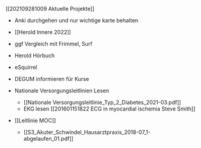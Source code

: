 [[202109281009 Aktuelle Projekte]]

- Anki durchgehen und nur wichtige karte behalten
- [[Herold  Innere 2022]]
- ggf Vergleich mit Frimmel, Surf
- Herold Hörbuch
- eSquirrel

- DEGUM informieren für Kurse
- Nationale Versorgungsleitlinien Lesen
	- [[Nationale Versorgungsleitlinie_Typ_2_Diabetes_2021-03.pdf]]
	- EKG lesen [[201601151822 ECG in myocardial ischemia Steve Smith]]
- [[Leitlinie MOC]]
	- [[S3_Akuter_Schwindel_Hausarztpraxis_2018-07_1-abgelaufen_01.pdf]]
